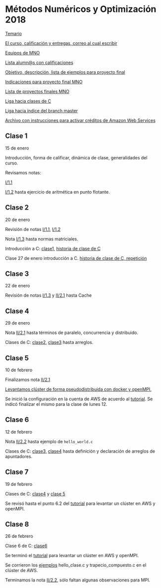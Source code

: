# Métodos Numéricos y Optimización 2018

[Temario](https://www.dropbox.com/s/je8py3q0623u7jk/TEMARIO_MNO.pdf?dl=0)

[El curso, calificación y entregas, correo al cual escribir](https://www.dropbox.com/s/j4duvz17oxm70ts/Curso_MNO.pdf?dl=0)

[Equipos de MNO](https://www.dropbox.com/s/06t0yvzhg4d860l/equipos_por_nombres.txt?dl=0)

[Lista alumn@s con calificaciones](https://www.dropbox.com/s/7istu5rzfa4zlol/salon_pf_103.xlsx?dl=0)

[Objetivo, descripción, lista de ejemplos para proyecto final](proyecto_final)

[Indicaciones para proyecto final MNO](proyecto_final/indicaciones)

[Lista de proyectos finales MNO](proyecto_final/proyectos)

[Liga hacia clases de C](https://github.com/ITAM-DS/analisis-numerico-computo-cientifico/tree/master/C)

[Liga hacia índice del branch master](https://github.com/ITAM-DS/analisis-numerico-computo-cientifico/tree/master)

[Archivo con instrucciones para activar créditos de Amazon Web Services](https://dl.dropboxusercontent.com/s/daqjxjif3k5hs90/aws_MCD.html?dl=0)

## Clase 1

15 de enero

Introducción, forma de calificar, dinámica de clase, generalidades del curso.

Revisamos notas: 

[I/1.1](https://www.dropbox.com/s/z5ifw3ti66gukdy/1.1.Analisis_numerico_y_computo_cientifico.pdf?dl=0)

[I/1.2](https://www.dropbox.com/s/9fsupm3bhwmv7cb/1.2.Sistema_de_punto_flotante.pdf?dl=0) hasta ejercicio de aritmética en punto flotante.


## Clase 2

20 de enero

Revisión de notas [I/1.1](https://www.dropbox.com/s/z5ifw3ti66gukdy/1.1.Analisis_numerico_y_computo_cientifico.pdf?dl=0), [I/1.2](https://www.dropbox.com/s/9fsupm3bhwmv7cb/1.2.Sistema_de_punto_flotante.pdf?dl=0)

Nota [I/1.3](https://www.dropbox.com/s/5bc6tn39o0qqg35/1.3.Condicion_estabilidad_y_normas.pdf?dl=0) hasta normas matriciales.

Introducción a C: [clase1](https://github.com/ITAM-DS/analisis-numerico-computo-cientifico/tree/master/C/clases/clase1.md), [historia de clase de C](https://www.dropbox.com/s/2btpracfm4munik/historia_clase1.txt?dl=0)

Clase 27 de enero introducción a C. [historia de clase de C, repetición](https://www.dropbox.com/s/ci934tf4vvzsi0e/historial_clase1_repetcion.txt?dl=0)

## Clase 3

22 de enero

Revisión de notas [I/1.3](https://www.dropbox.com/s/5bc6tn39o0qqg35/1.3.Condicion_estabilidad_y_normas.pdf?dl=0) y [II/2.1](https://www.dropbox.com/s/z465znq3wwao9ad/2.1.Un_poco_de_historia_y_generalidades.pdf?dl=0) hasta Cache

## Clase 4

29 de enero

Nota [II/2.1](https://www.dropbox.com/s/z465znq3wwao9ad/2.1.Un_poco_de_historia_y_generalidades.pdf?dl=0) hasta términos de paralelo, concurrencia y distribuido.

Clases de C: [clase2](https://github.com/ITAM-DS/analisis-numerico-computo-cientifico/tree/master/C/clases/clase2.md), [clase3](https://github.com/ITAM-DS/analisis-numerico-computo-cientifico/tree/master/C/clases/clase3.md) hasta arreglos.

## Clase 5

10 de febrero

Finalizamos nota [II/2.1](https://www.dropbox.com/s/z465znq3wwao9ad/2.1.Un_poco_de_historia_y_generalidades.pdf?dl=0) 

[Levantamos clúster de forma pseudodistribuida con docker y openMPI.](https://github.com/ITAM-DS/analisis-numerico-computo-cientifico/tree/master/C/extensiones_a_C/MPI/openMPI)

Se inició la configuración en la cuenta de AWS de acuerdo al [tutorial](https://github.com/ITAM-DS/analisis-numerico-computo-cientifico/wiki/Iniciar-cluster-con-Autoscaling-y-OpenMPI). Se indicó finalizar el mismo para la clase de lunes 12.

## Clase 6

12 de febrero

Nota [II/2.2](https://www.dropbox.com/s/v4ub0p3ndf7w1p0/2.2.Sistemas_de_memoria_distribuida_MPI.pdf?dl=0) hasta ejemplo de `hello_world.c`

Clases de C: [clase3](https://github.com/ITAM-DS/analisis-numerico-computo-cientifico/tree/master/C/clases/clase3.md), [clase4](https://github.com/ITAM-DS/analisis-numerico-computo-cientifico/tree/master/C/clases/clase4.md) hasta definición y declaración de arreglos de apuntadores.

## Clase 7

19 de febrero

Clases de C: [clase4](https://github.com/ITAM-DS/analisis-numerico-computo-cientifico/tree/master/C/clases/clase4.md) y [clase 5](https://github.com/ITAM-DS/analisis-numerico-computo-cientifico/tree/master/C/clases/clase5.md)

Se revisó hasta el punto 6.2 del [tutorial](https://github.com/ITAM-DS/analisis-numerico-computo-cientifico/wiki/Iniciar-cluster-con-Autoscaling-y-OpenMPI) para levantar un clúster en AWS y openMPI.

## Clase 8

26 de febrero

Clase 6 de C: [clase6](https://github.com/ITAM-DS/analisis-numerico-computo-cientifico/tree/master/C/clases/clase6.md)

Se terminó el  [tutorial](https://github.com/ITAM-DS/analisis-numerico-computo-cientifico/wiki/Iniciar-cluster-con-Autoscaling-y-OpenMPI) para levantar un clúster en AWS y openMPI.

Se corrieron los [ejemplos](https://github.com/ITAM-DS/analisis-numerico-computo-cientifico/tree/master/C/extensiones_a_C/MPI/openMPI/ejemplos/1_send_receive_broadcast_reduce) hello_clase.c y trapecio_compuesto.c en el clúster de AWS.

Terminamos la nota [II/2.2](https://www.dropbox.com/s/v4ub0p3ndf7w1p0/2.2.Sistemas_de_memoria_distribuida_MPI.pdf?dl=0), sólo faltan algunas observaciones para MPI.




